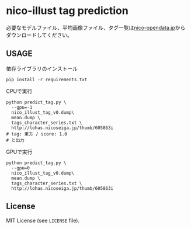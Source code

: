 nico-illust tag prediction
==================================

必要なモデルファイル、平均画像ファイル、タグ一覧は[nico-opendata.jp](http://nico-opendata.jp)からダウンロードしてください。

USAGE
--------------

依存ライブラリのインストール

```
pip install -r requirements.txt
```

CPUで実行

```
python predict_tag.py \
  --gpu=-1
  nico_illust_tag_v0.dump\
  mean.dump \
  tags_character_series.txt \
  http://lohas.nicoseiga.jp/thumb/605863i
# tag: 東方 / score: 1.0
# と出力
```

GPUで実行

```
python predict_tag.py \
  --gpu=0
  nico_illust_tag_v0.dump\
  mean.dump \
  tags_character_series.txt \
  http://lohas.nicoseiga.jp/thumb/605863i
```

## License

MIT License (see `LICENSE` file).
